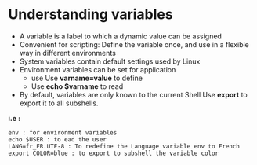 # Understanding variables

* A variable is a label to which a dynamic value can be assigned&#x20;
* Convenient for scripting: Define the variable once, and use in a flexible way in different environments&#x20;
* System variables contain default settings used by Linux&#x20;
* Environment variables can be set for application&#x20;
  * use Use **varname=value** to define&#x20;
  * Use **echo $varname** to read
* By default, variables are only known to the current Shell Use **export** to export it to all subshells.



**i.e :**&#x20;

```
env : for environment variables
echo $USER : to ead the user
LANG=fr_FR.UTF-8 : To redefine the Language variable env to French
export COLOR=blue : to export to subshell the variable color


```
